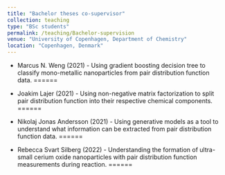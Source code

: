 ```yaml
---
title: "Bachelor theses co-supervisor"
collection: teaching
type: "BSc students"
permalink: /teaching/Bachelor-supervision
venue: "University of Copenhagen, Department of Chemistry"
location: "Copenhagen, Denmark"
---
```


* Marcus N. Weng (2021) - Using gradient boosting decision tree to classify mono-metallic nanoparticles from pair distribution function data. 
======

* Joakim Lajer (2021) - Using non-negative matrix factorization to split pair distribution function into their respective chemical components. 
======

* Nikolaj Jonas Andersson (2021) - Using generative models as a tool to understand what information can be extracted from pair distribution function data. 
======

* Rebecca Svart Silberg (2022) - Understanding the formation of ultra-small cerium oxide nanoparticles with pair distribution function measurements during reaction. 
======